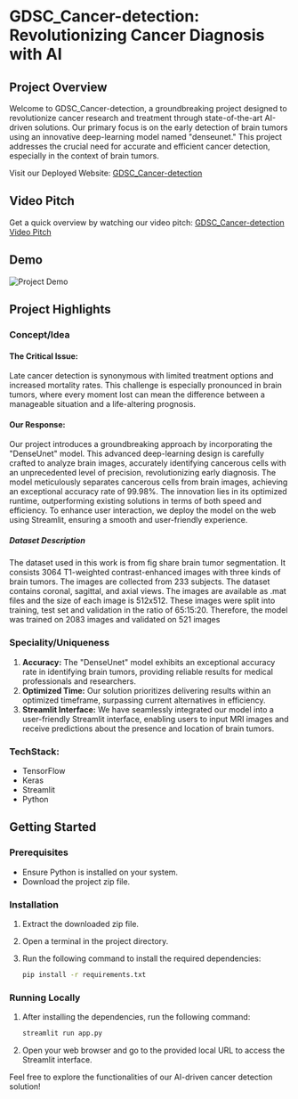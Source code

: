 # GDSC_Cancer-detection: Revolutionizing Cancer Diagnosis with AI

## Project Overview

Welcome to GDSC_Cancer-detection, a groundbreaking project designed to revolutionize cancer research and treatment through state-of-the-art AI-driven solutions. Our primary focus is on the early detection of brain tumors using an innovative deep-learning model named "denseunet." This project addresses the crucial need for accurate and efficient cancer detection, especially in the context of brain tumors.

Visit our Deployed Website: [GDSC_Cancer-detection](https://gdsccancer-detection-pqw49wfnka3sosnxhffx5k.streamlit.app/)

## Video Pitch

Get a quick overview by watching our video pitch: [GDSC_Cancer-detection Video Pitch](https://drive.google.com/file/d/18TzN64tKCLC0ZGTR50AHu3uYd6ej3Jzs/view?usp=drive_link)

## Demo

![Project Demo](https://github.com/Akankshaaaa29/GDSC_Cancer-detection/assets/99268258/ca39580e-f8d7-4e7b-bd37-da7a17cca01d)

## Project Highlights

### Concept/Idea

#### The Critical Issue:

Late cancer detection is synonymous with limited treatment options and increased mortality rates. This challenge is especially pronounced in brain tumors, where every moment lost can mean the difference between a manageable situation and a life-altering prognosis.

#### Our Response:

Our project introduces a groundbreaking approach by incorporating the "DenseUnet" model. This advanced deep-learning design is carefully crafted to analyze brain images, accurately identifying cancerous cells with an unprecedented level of precision, revolutionizing early diagnosis. The model meticulously separates cancerous cells from brain images, achieving an exceptional accuracy rate of 99.98%. The innovation lies in its optimized runtime, outperforming existing solutions in terms of both speed and efficiency. To enhance user interaction, we deploy the model on the web using Streamlit, ensuring a smooth and user-friendly experience.
##### Dataset Description
The dataset used in this work is from fig share brain tumor segmentation. It consists 3064 T1-weighted contrast-enhanced images with three kinds of brain tumors. The images are collected from 233 subjects. The dataset contains coronal, sagittal, and axial views. The images are available as .mat files and the size of each image is 512x512. These images were split into training, test set and validation in the ratio of 65:15:20. Therefore, the model was trained on 2083 images and validated on 521 images

### Speciality/Uniqueness

1. **Accuracy:** The "DenseUnet" model exhibits an exceptional accuracy rate in identifying brain tumors, providing reliable results for medical professionals and researchers.
2. **Optimized Time:** Our solution prioritizes delivering results within an optimized timeframe, surpassing current alternatives in efficiency.
3. **Streamlit Interface:** We have seamlessly integrated our model into a user-friendly Streamlit interface, enabling users to input MRI images and receive predictions about the presence and location of brain tumors.

### TechStack:
- TensorFlow
- Keras
- Streamlit
- Python

## Getting Started

### Prerequisites

- Ensure Python is installed on your system.
- Download the project zip file.

### Installation

1. Extract the downloaded zip file.
2. Open a terminal in the project directory.
3. Run the following command to install the required dependencies:

   ```bash
   pip install -r requirements.txt

   ```

### Running Locally

1. After installing the dependencies, run the following command:

   ```bash
   streamlit run app.py
   ```

2. Open your web browser and go to the provided local URL to access the Streamlit interface.

Feel free to explore the functionalities of our AI-driven cancer detection solution!
